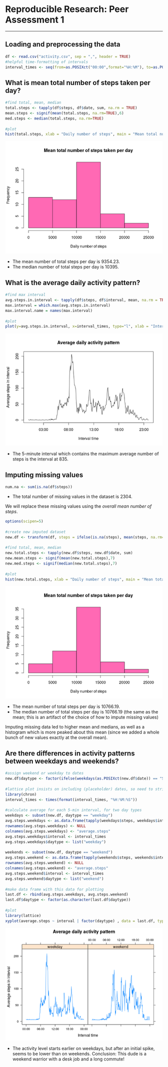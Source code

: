 # Reproducible Research: Peer Assessment 1

-----------------------------------------------------------------

## Loading and preprocessing the data

```r
df <- read.csv("activity.csv", sep = ",", header = TRUE)
#helpful time-formatting of intervals
interval_times <- seq(from=as.POSIXct("00:00",format="%H:%M"), to=as.POSIXct("23:55",format="%H:%M"), by=60*5)
```

## What is mean total number of steps taken per day?

```r
#find total, mean, median
total.steps <- tapply(df$steps, df$date, sum, na.rm = TRUE)
mean.steps <- signif(mean(total.steps, na.rm=TRUE),6)
med.steps <- median(total.steps, na.rm=TRUE)

#plot
hist(total.steps, xlab = "Daily number of steps", main = "Mean total number of steps taken per day", col ="HotPink")
```

![](Ass1_files/figure-html/unnamed-chunk-2-1.png) 

- The mean number of total steps per day is 9354.23.  
- The median number of total steps per day is 10395.  

## What is the average daily activity pattern?


```r
#find max interval
avg.steps.in.interval <- tapply(df$steps, df$interval, mean, na.rm = TRUE)
max.interval = which.max(avg.steps.in.interval)
max.interval.name = names(max.interval)

#plot
plot(y=avg.steps.in.interval, x=interval_times, type="l", xlab = "Interval time", ylab = "Average steps in interval", main = "Average daily activity pattern")
```

![](Ass1_files/figure-html/unnamed-chunk-3-1.png) 

- The 5-minute interval which contains the maximum average number of steps is the interval at 835. 

## Imputing missing values


```r
num.na <- sum(is.na(df$steps))
```

- The total number of missing values in the dataset is 2304.

We will replace these missing values using the *overall mean number of steps*.


```r
options(scipen=5)

#create new imputed dataset
new.df <- transform(df, steps = ifelse(is.na(steps), mean(steps, na.rm=TRUE), steps))

#find total, mean, median
new.total.steps <- tapply(new.df$steps, new.df$date, sum)
new.mean.steps <- signif(mean(new.total.steps),7)
new.med.steps <- signif(median(new.total.steps),7)

#plot
hist(new.total.steps, xlab = "Daily number of steps", main = "Mean total number of steps taken per day", col ="HotPink")
```

![](Ass1_files/figure-html/unnamed-chunk-5-1.png) 

- The mean number of total steps per day is 10766.19.  
- The median number of total steps per day is 10766.19  (the same as the mean; this is an artifact of the choice of how to impute missing values)

Imputing missing data led to higher mean and medians, as well as a histogram which is more peaked about this mean (since we added a whole bunch of new values exactly at the overall mean). 

## Are there differences in activity patterns between weekdays and weekends?


```r
#assign weekend or weekday to dates
new.df$daytype <- factor(ifelse(weekdays(as.POSIXct(new.df$date)) == "Sunday" | weekdays(as.POSIXct(new.df$date)) =="Saturday", "weekend", "weekday"))

#lattice plot insists on including (placeholder) dates, so need to strip them out
library(chron)
interval_times <- times(format(interval_times, "%H:%M:%S"))

#calculate average for each 5-min interval, for two day types
weekdays <- subset(new.df, daytype == "weekday")
avg.steps.weekdays <- as.data.frame(tapply(weekdays$steps, weekdays$interval, mean))
rownames(avg.steps.weekdays) <- NULL
colnames(avg.steps.weekdays) <- "average.steps"
avg.steps.weekdays$interval <- interval_times
avg.steps.weekdays$daytype <- list("weekday")

weekends <- subset(new.df, daytype == "weekend")
avg.steps.weekend <- as.data.frame(tapply(weekends$steps, weekends$interval, mean))
rownames(avg.steps.weekend) <- NULL
colnames(avg.steps.weekend) <- "average.steps"
avg.steps.weekend$interval <- interval_times
avg.steps.weekend$daytype <- list("weekend")

#make data frame with this data for plotting
last.df <- rbind(avg.steps.weekdays, avg.steps.weekend)
last.df$daytype <- factor(as.character(last.df$daytype))

#plot
library(lattice)
xyplot(average.steps ~ interval | factor(daytype) , data = last.df, type="l", xlab = "Interval time", ylab = "Average steps in interval", main = "Average daily activity pattern")
```

![](Ass1_files/figure-html/unnamed-chunk-6-1.png) 

- The activity level starts earlier on weekdays, but after an initial spike, seems to be lower than on weekends. Conclusion: This dude is a weekend warrior with a desk job and a long commute!
